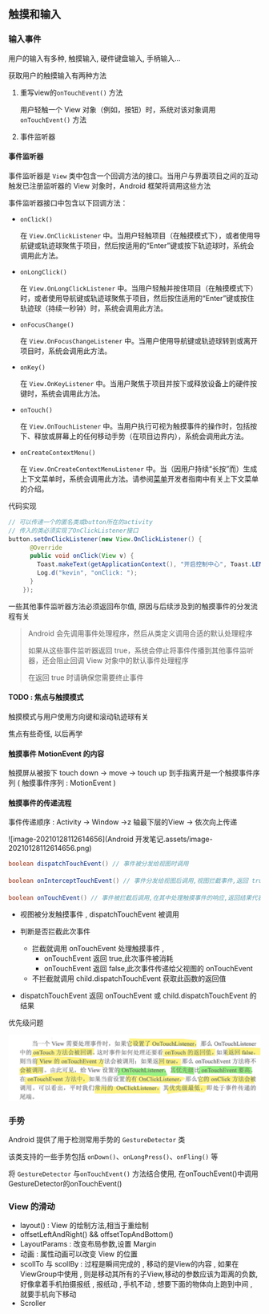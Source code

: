 ## 触摸和输入

### 输入事件

用户的输入有多种, 触摸输入, 硬件键盘输入, 手柄输入...

获取用户的触摸输入有两种方法

1. 重写view的`onTouchEvent()` 方法

   用户轻触一个 View 对象（例如，按钮）时，系统对该对象调用 `onTouchEvent()` 方法

2. 事件监听器

#### 事件监听器

事件监听器是 `View` 类中包含一个回调方法的接口。当用户与界面项目之间的互动触发已注册监听器的 View 对象时，Android 框架将调用这些方法

事件监听器接口中包含以下回调方法：

- `onClick()`

  在 `View.OnClickListener` 中。当用户轻触项目（在触摸模式下），或者使用导航键或轨迹球聚焦于项目，然后按适用的“Enter”键或按下轨迹球时，系统会调用此方法。

- `onLongClick()`

  在 `View.OnLongClickListener` 中。当用户轻触并按住项目（在触摸模式下）时，或者使用导航键或轨迹球聚焦于项目，然后按住适用的“Enter”键或按住轨迹球（持续一秒钟）时，系统会调用此方法。

- `onFocusChange()`

  在 `View.OnFocusChangeListener` 中。当用户使用导航键或轨迹球转到或离开项目时，系统会调用此方法。

- `onKey()`

  在 `View.OnKeyListener` 中。当用户聚焦于项目并按下或释放设备上的硬件按键时，系统会调用此方法。

- `onTouch()`

  在 `View.OnTouchListener` 中。当用户执行可视为触摸事件的操作时，包括按下、释放或屏幕上的任何移动手势（在项目边界内），系统会调用此方法。

- `onCreateContextMenu()`

  在 `View.OnCreateContextMenuListener` 中。当（因用户持续“长按”而）生成上下文菜单时，系统会调用此方法。请参阅[菜单](https://developer.android.com/guide/topics/ui/menus?hl=zh-cn#context-menu)开发者指南中有关上下文菜单的介绍。

代码实现

```java
// 可以传递一个的匿名类或button所在的activity
// 传入的类必须实现了OnClickListener接口
button.setOnClickListener(new View.OnClickListener() {
      @Override
      public void onClick(View v) {
        Toast.makeText(getApplicationContext(), "开启控制中心", Toast.LENGTH_SHORT).show();
        Log.d("kevin", "onClick: ");
      }
    });
```

一些其他事件监听器方法必须返回布尔值, 原因与后续涉及到的触摸事件的分发流程有关

> Android 会先调用事件处理程序，然后从类定义调用合适的默认处理程序
>
> 如果从这些事件监听器返回 true，系统会停止将事件传播到其他事件监听器，还会阻止回调 View 对象中的默认事件处理程序
>
> 在返回 true 时请确保您需要终止事件

#### TODO : 焦点与触摸模式

触摸模式与用户使用方向键和滚动轨迹球有关

焦点有些奇怪, 以后再学



#### 触摸事件 MotionEvent 的内容

触摸屏从被按下 touch down -> move -> touch up 到手指离开是一个触摸事件序列 ( 触摸事件序列 : MotionEvent )

#### 触摸事件的传递流程

事件传递顺序 : Activity -> Window ->z 轴最下层的View -> 依次向上传递

![image-20210128112614656](Android 开发笔记.assets/image-20210128112614656.png)

```java
boolean dispatchTouchEvent() // 事件被分发给视图时调用

boolean onInterceptTouchEvent() // 事件分发给视图后调用,视图拦截事件,返回 true 则拦截,不会分发给下一层

boolean onTouchEvent() // 事件被拦截后调用,在其中处理触摸事件的响应,返回结果代表是否
```



- 视图被分发触摸事件 , dispatchTouchEvent 被调用
- 判断是否拦截此次事件

  - 拦截就调用 onTouchEvent 处理触摸事件 ,
    - onTouchEvent 返回 true,此次事件被消耗 
    - onTouchEvent 返回 false,此次事件传递给父视图的 onTouchEvent
  - 不拦截就调用 child.dispatchTouchEvent 获取此函数的返回值
- dispatchTouchEvent 返回 onTouchEvent 或 child.dispatchTouchEvent 的结果

优先级问题

![image-20220514144141409](触摸和输入.assets/image-20220514144141409.png)

### 手势

Android 提供了用于检测常用手势的 `GestureDetector` 类

该类支持的一些手势包括 `onDown()`、`onLongPress()`、`onFling()` 等

将 `GestureDetector` 与`onTouchEvent()` 方法结合使用, 在onTouchEvent()中调用GestureDetector的onTouchEvent()





### View 的滑动

- layout() : View 的绘制方法,相当于重绘制
- offsetLeftAndRight() && offsetTopAndBottom()
- LayoutParams : 改变布局参数,设置 Margin
- 动画 : 属性动画可以改变 View 的位置
- scollTo 与 scollBy : 过程是瞬间完成的 , 移动的是View的内容 , 如果在ViewGroup中使用 , 则是移动其所有的子View,移动的参数应该为距离的负数,好像拿着手机拍摄报纸 , 报纸动 , 手机不动 , 想要下面的物体向上跑到中间 , 就要手机向下移动
- Scroller

